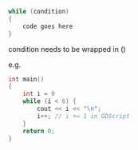 ```c++
while (condition)
{
	code goes here
}
```
condition needs to be wrapped in ()

e.g.
```c++
int main()
{
	int i = 0
	while (i < 6) {
		cout << i << "\n";
		i++; // i += 1 in GDScript
	}
	return 0;
}
```

